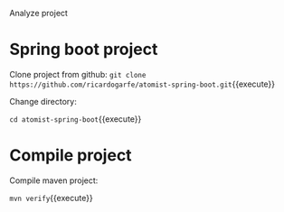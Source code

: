 Analyze project

# Spring boot project

Clone project from github: `git clone https://github.com/ricardogarfe/atomist-spring-boot.git`{{execute}}

Change directory:

`cd atomist-spring-boot`{{execute}}

# Compile project

Compile maven project:

`mvn verify`{{execute}}
